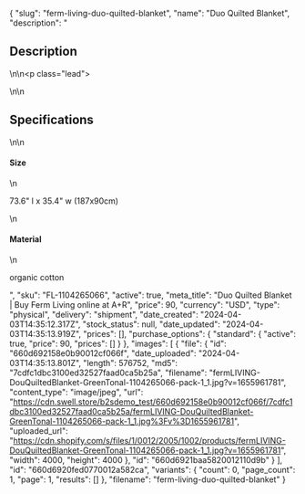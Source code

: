 {
  "slug": "ferm-living-duo-quilted-blanket",
  "name": "Duo Quilted Blanket",
  "description": "<h2>Description</h2>\n<!-- split -->\n<p class=\"lead\"> </p>\n<!-- split -->\n<h2>Specifications</h2>\n<!-- split -->\n<h4>Size</h4>\n<p>73.6\" l x 35.4\" w (187x90cm)</p>\n<h4>Material</h4>\n<p>organic cotton</p>",
  "sku": "FL-1104265066",
  "active": true,
  "meta_title": "Duo Quilted Blanket | Buy Ferm Living online at A+R",
  "price": 90,
  "currency": "USD",
  "type": "physical",
  "delivery": "shipment",
  "date_created": "2024-04-03T14:35:12.317Z",
  "stock_status": null,
  "date_updated": "2024-04-03T14:35:13.919Z",
  "prices": [],
  "purchase_options": {
    "standard": {
      "active": true,
      "price": 90,
      "prices": []
    }
  },
  "images": [
    {
      "file": {
        "id": "660d692158e0b90012cf066f",
        "date_uploaded": "2024-04-03T14:35:13.801Z",
        "length": 576752,
        "md5": "7cdfc1dbc3100ed32527faad0ca5b25a",
        "filename": "fermLIVING-DouQuiltedBlanket-GreenTonal-1104265066-pack-1_1.jpg?v=1655961781",
        "content_type": "image/jpeg",
        "url": "https://cdn.swell.store/b2sdemo_test/660d692158e0b90012cf066f/7cdfc1dbc3100ed32527faad0ca5b25a/fermLIVING-DouQuiltedBlanket-GreenTonal-1104265066-pack-1_1.jpg%3Fv%3D1655961781",
        "uploaded_url": "https://cdn.shopify.com/s/files/1/0012/2005/1002/products/fermLIVING-DouQuiltedBlanket-GreenTonal-1104265066-pack-1_1.jpg?v=1655961781",
        "width": 4000,
        "height": 4000
      },
      "id": "660d6921baa5820012110d9b"
    }
  ],
  "id": "660d6920fed0770012a582ca",
  "variants": {
    "count": 0,
    "page_count": 1,
    "page": 1,
    "results": []
  },
  "filename": "ferm-living-duo-quilted-blanket"
}